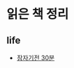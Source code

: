 # 읽은 책 정리

## life
* [잠자기전 30분](https://github.com/ComaDevRepo/readBooks/blob/master/life/%EC%9E%A0%EC%9E%90%EA%B8%B0%EC%A0%84_30%EB%B6%84.md)
